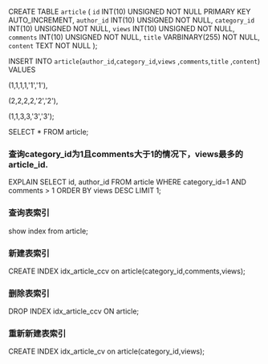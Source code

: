 CREATE TABLE `article` (
  `id` INT(10) UNSIGNED NOT NULL PRIMARY KEY AUTO_INCREMENT,
  `author_id` INT(10) UNSIGNED NOT NULL,
  `category_id` INT(10) UNSIGNED NOT NULL,
  `views` INT(10) UNSIGNED NOT NULL,
  `comments` INT(10) UNSIGNED NOT NULL,
  `title` VARBINARY(255)  NOT NULL,
  `content` TEXT NOT NULL
);

INSERT INTO `article`(`author_id`,`category_id`,`views` ,`comments`,`title` ,`content`) VALUES

(1,1,1,1,'1','1'),

(2,2,2,2,'2','2'),

(1,1,3,3,'3','3');

SELECT * FROM article;

### 查询category_id为1且comments大于1的情况下，views最多的article_id.

EXPLAIN SELECT id, author_id FROM article WHERE category_id=1 AND comments > 1 ORDER BY views DESC LIMIT 1;

### 查询表索引

show index from article;

### 新建表索引

CREATE INDEX idx_article_ccv on article(category_id,comments,views);

### 删除表索引

DROP INDEX idx_article_ccv ON article;

### 重新新建表索引

CREATE INDEX idx_article_cv on article(category_id,views);